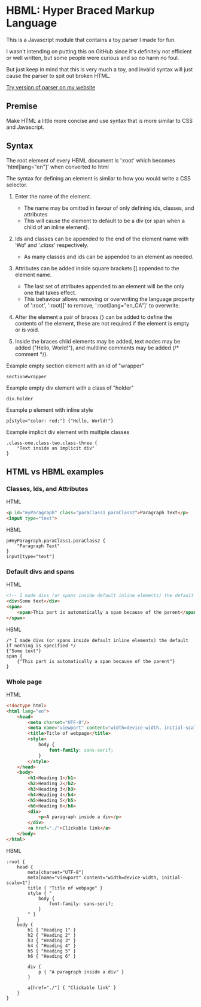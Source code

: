 # HBML: Hyper Braced Markup Language

This is a Javascript module that contains a toy parser I made for fun.

I wasn't intending on putting this on GitHub since it's definitely not efficient or well written, but some people were curious and so no harm no foul.

But just keep in mind that this is very much a toy, and invalid syntax will just cause the parser to spit out broken HTML.

[Try version of parser on my website](https://aydenh.ca/hbml/)

## Premise

Make HTML a little more concise and use syntax that is more similar to CSS and Javascript.

## Syntax

The root element of every HBML document is ':root' which becomes 'html[lang="en"]' when converted to html

The syntax for defining an element is similar to how you would write a CSS selector.

1. Enter the name of the element.
    - The name may be omitted in favour of only defining ids, classes, and attributes
    - This will cause the element to default to be a div (or span when a child of an inline element).

2. Ids and classes can be appended to the end of the element name with '#*id*' and '.*class*' respectively.
    - As many classes and ids can be appended to an element as needed.

3. Attributes can be added inside square brackets [] appended to the element name.

    - The last set of attributes appended to an element will be the only one that takes effect.
    - This behaviour allows removing or overwriting the language property of ':root', ':root[]' to remove, ':root[lang="en_CA"]' to overwrite.

4. After the element a pair of braces {} can be added to define the contents of the element, these are not required if the element is empty or is void.

5. Inside the braces child elements may be added, text nodes may be added ("Hello, World!"), and multiline comments may be added (/* comment */).

Example empty section element with an id of "wrapper"
```hbml
section#wrapper
```

Example empty div element with a class of "holder"
```hbml
div.holder
```

Example p element with inline style
```hbml
p[style="color: red;"] {"Hello, World!"}
```

Example implicit div element with multiple classes
```hbml
.class-one.class-two.class-three {
    "Text inside an implicit div"
}
```

## HTML vs HBML examples
### Classes, Ids, and Attributes
HTML
```html
<p id="myParagraph" class="paraClass1 paraClass2">Paragraph Text</p>
<input type="text">
```
HBML
```hbml
p#myParagraph.paraClass1.paraClass2 {
    "Paragraph Text"
}
input[type="text"]
```
### Default divs and spans
HTML
```html
<!-- I made divs (or spans inside default inline elements) the default if nothing is specified -->
<div>Some text</div>
<span>
    <span>This part is automatically a span because of the parent</span>
</span>
```
HBML
```hbml
/* I made divs (or spans inside default inline elements) the default if nothing is specified */
{"Some text"}
span {
    {"This part is automatically a span because of the parent"}
}
```
### Whole page
HTML
```html
<!doctype html>
<html lang="en">
    <head>
        <meta charset="UTF-8"/>
        <meta name="viewport" content="width=device-width, initial-scale=1"/>
        <title>Title of webpage</title>
        <style>
            body {
                font-family: sans-serif;
            }
        </style>
    </head>
    <body>
        <h1>Heading 1</h1>
        <h2>Heading 2</h2>
        <h3>Heading 3</h3>
        <h4>Heading 4</h4>
        <h5>Heading 5</h5>
        <h6>Heading 6</h6>
        <div>
            <p>A paragraph inside a div</p>
        </div>
        <a href="./">Clickable link</a>
    </body>
</html>
```
HBML
```hbml
:root {
    head {
        meta[charset="UTF-8"]
        meta[name="viewport" content="width=device-width, initial-scale=1"]
        title { "Title of webpage" }
        style { "
            body {
                font-family: sans-serif;
            }
        " }
    }
    body {
        h1 { "Heading 1" }
        h2 { "Heading 2" }
        h3 { "Heading 3" }
        h4 { "Heading 4" }
        h5 { "Heading 5" }
        h6 { "Heading 6" }

        div {
            p { "A paragraph inside a div" }
        }

        a[href="./"] { "Clickable link" }
    }
}
```
